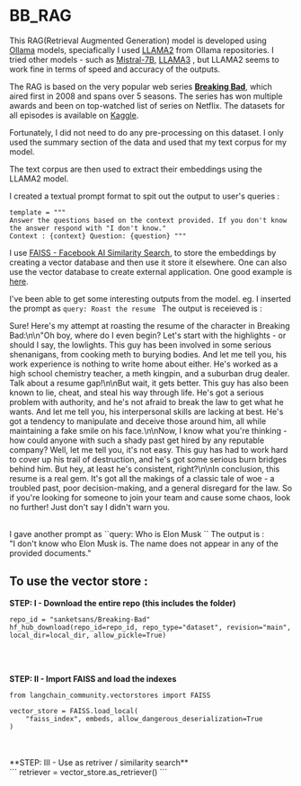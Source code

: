 # BB_RAG


This RAG(Retrieval Augmented Generation) model is developed using [Ollama](https://ollama.com/) models, speciafically I used [LLAMA2](https://ai.meta.com/blog/large-language-model-llama-meta-ai/) from Ollama repositories. I tried other models - such as [Mistral-7B](https://mistral.ai/news/announcing-mistral-7b/), [LLAMA3](https://www.llama.com/) , but LLAMA2 seems to work fine in terms of speed and accuracy of the outputs. 

The RAG is based on the very popular web series [**Breaking Bad**](https://www.google.com/search?q=breaking+bad&rlz=1C5CHFA_enIT994IT994&gs_lcrp=EgZjaHJvbWUqBwgAEAAYjwIyBwgAEAAYjwIyDwgBEAAYQxixAxiABBiKBTIMCAIQABhDGIAEGIoFMgcIAxAAGIAEMgwIBBAAGEMYgAQYigUyBggFEEUYPDIGCAYQRRg8MgYIBxBFGDzSAQgxNzkwajBqN6gCALACAA&sourceid=chrome&ie=UTF-8&si=ACC90nxuVQO9WBG-fCGFSorfPFXlv7MTTYYmjOvUbIXaOaqU7EHSm79xGHccmGPJ_-zehWudU3D2dvlvaox2hXddDebXZXATN0HMrSTpNqahmyZ5vKSIyKc%3D&ictx=1&ved=2ahUKEwj7_YT8t-WIAxWwUGwGHa94DIsQyNoBKAB6BAgUEAA), which aired first in 2008 and spans over 5 seasons. The series has won multiple awards and been on top-watched list of series on Netflix. The datasets for all episodes is available on [Kaggle](https://www.kaggle.com/datasets/varpit94/breaking-bad-tv-show-all-seasons-episodes-data). 

Fortunately, I did not need to do any pre-processing on this dataset. I only used the summary section of the data and used that my text corpus for my model.

The text corpus are then used to extract their embeddings using the LLAMA2 model. 

I created a textual prompt format to spit out the output to user's queries : 

``
template = """ 
``
<br/>
``
Answer the questions based on the context provided. If you don't know the answer respond with "I don't know."
``
<br/>
``
Context : {context}
Question: {question}
"""
``

I use [FAISS - Facebook AI Similarity Search](https://ai.meta.com/tools/faiss/), to store the embeddings by creating a vector database and then use it store it elsewhere. 
One can also use the vector database to create external application. One good example is [here](https://python.langchain.com/docs/integrations/vectorstores/faiss/). 

I've been able to get some interesting outputs from the model.
eg. I inserted the prompt as ``query: Roast the resume ``
The output is receieved is : 
<br/>

Sure! Here's my attempt at roasting the resume of the character in Breaking Bad:\n\n"Oh boy, where do I even begin? Let\'s start with the highlights - or should I say, the lowlights. This guy has been involved in some serious shenanigans, from cooking meth to burying bodies. And let me tell you, his work experience is nothing to write home about either. He\'s worked as a high school chemistry teacher, a meth kingpin, and a suburban drug dealer. Talk about a resume gap!\n\nBut wait, it gets better. This guy has also been known to lie, cheat, and steal his way through life. He\'s got a serious problem with authority, and he\'s not afraid to break the law to get what he wants. And let me tell you, his interpersonal skills are lacking at best. He\'s got a tendency to manipulate and deceive those around him, all while maintaining a fake smile on his face.\n\nNow, I know what you\'re thinking - how could anyone with such a shady past get hired by any reputable company? Well, let me tell you, it\'s not easy. This guy has had to work hard to cover up his trail of destruction, and he\'s got some serious burn bridges behind him. But hey, at least he\'s consistent, right?\n\nIn conclusion, this resume is a real gem. It\'s got all the makings of a classic tale of woe - a troubled past, poor decision-making, and a general disregard for the law. So if you\'re looking for someone to join your team and cause some chaos, look no further! Just don\'t say I didn\'t warn you.

<br/>
I gave another prompt as ``query: Who is Elon Musk ``
The output is : 
<br/>
"I don't know who Elon Musk is. The name does not appear in any of the provided documents."

## To use the vector store : 

**STEP: I - Download the entire repo (this includes the folder)** 
<br/>
```
repo_id = "sanketsans/Breaking-Bad"
hf_hub_download(repo_id=repo_id, repo_type="dataset", revision="main", local_dir=local_dir, allow_pickle=True)
```
<br/>
<br/>

**STEP: II - Import FAISS and load the indexes**
<br/>
```
from langchain_community.vectorstores import FAISS

vector_store = FAISS.load_local(
    "faiss_index", embeds, allow_dangerous_deserialization=True
)
```
<br/>
<br/>
**STEP: III - Use as retriver / similarity search**
<br/>
```
retriever = vector_store.as_retriever()
```


